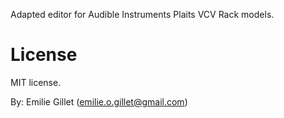 Adapted editor for Audible Instruments Plaits VCV Rack models.

License
=======

MIT license.

By: Emilie Gillet (emilie.o.gillet@gmail.com)